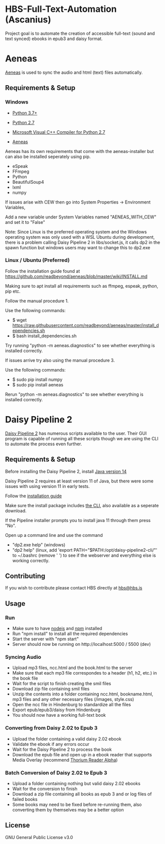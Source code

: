 # HBS-Full-Text-Automation (Ascanius)

Project goal is to automate the creation of accessible full-text (sound and text synced) ebooks in epub3 and daisy format.

# Aeneas

[Aeneas](https://www.readbeyond.it/aeneas/) is used to sync the audio and html (text) files automatically.

## Requirements & Setup

### Windows

- [Python 3.7+](https://www.python.org/downloads/)

- [Python 2.7](https://www.python.org/download/releases/2.7/)

- [Microsoft Visual C++ Compiler for Python 2.7](https://www.microsoft.com/EN-US/DOWNLOAD/DETAILS.ASPX?ID=44266)

- [Aeneas](https://github.com/sillsdev/aeneas-installer/releases)

Aeneas has its own requirements that come with the aeneas-installer but can also be installed seperately using pip.

- eSpeak
- FFmpeg
- Python
- BeautifulSoup4
- lxml
- numpy

If issues arise with CEW then go into System Properties -> Environment Variables,

Add a new variable under System Variables named "AENEAS_WITH_CEW" and set it to "False"

Note:
Since Linux is the preferred operating system and the Windows operating system was only used with a WSL Ubuntu during development, 
there is a problem calling Daisy Pipeline 2 in libs/socket.js, 
it calls dp2 in the spawn function but windows users may want to change this to dp2.exe

### Linux / Ubuntu (Preferred)

Follow the installation guide found at https://github.com/readbeyond/aeneas/blob/master/wiki/INSTALL.md

Making sure to apt install all requirements such as ffmpeg, espeak, python, pip etc.

Follow the manual procedure 1.

Use the following commands:

- $ wget https://raw.githubusercontent.com/readbeyond/aeneas/master/install_dependencies.sh
- $ bash install_dependencies.sh

Try running "python -m aeneas.diagnostics" to see whether everything is installed correctly.

If issues arrive try also using the manual procedure 3.

Use the following commands:

- $ sudo pip install numpy
- $ sudo pip install aeneas

Rerun "python -m aeneas.diagnostics" to see whether everything is installed correctly.

# Daisy Pipeline 2

[Daisy Pipeline 2](https://daisy.github.io/pipeline/Download.html) has numerous scripts available to the user.
Their GUI program is capable of running all these scripts though we are using the CLI to automate the process even further.

## Requirements & Setup

Before installing the Daisy Pipeline 2, install [Java version 14](https://www.oracle.com/java/technologies/javase-jdk14-downloads.html)

Daisy Pipeline 2 requires at least version 11 of Java, but there were some issues with using version 11 in early tests.

Follow the [installation guide](https://daisy.github.io/pipeline/Download.html)

Make sure the install package includes [the CLI](https://github.com/daisy/pipeline-cli-go/releases), also available as a seperate download.

If the Pipeline installer prompts you to install java 11 through them press "No".

Open up a command line and use the command
- "dp2.exe help" (windows)
- "dp2 help" (linux, add 'export PATH="$PATH:/opt/daisy-pipeline2-cli/"' to ~/.bashrc (remove ' ') to see if the webserver and everything else is working correctly.

## Contributing

If you wish to contribute please contact HBS directly at hbs@hbs.is

## Usage

### Run
- Make sure to have [nodejs](https://nodejs.org/en/download/) and [npm](https://www.npmjs.com/get-npm) installed
- Run "npm install" to install all the required dependencies
- Start the server with "npm start"
- Server should now be running on http://localhost:5000 / 5500 (dev)

### Syncing Audio
- Upload mp3 files, ncc.html and the book.html to the server
- Make sure that each mp3 file correspondes to a header (h1, h2, etc.) in the book file
- Wait for the script to finish creating the smil files
- Download zip file containing smil files
- Unzip the contents into a folder containing ncc.html, bookname.html, mp3 files and any other necessary files (/images, style.css)
- Open the ncc file in Hindenburg to standardize all the files
- Export epub/epub3/daisy from Hindenburg
- You should now have a working full-text book

### Converting from Daisy 2.02 to Epub 3
- Upload the folder containing a valid daisy 2.02 ebook
- Validate the ebook if any errors occur
- Wait for the Daisy Pipeline 2 to process the book
- Download the epub file and open up in a ebook reader that supports Media Overlay (recommend [Thorium Reader Alpha](https://github.com/edrlab/thorium-reader/releases/tag/latest-windows))

### Batch Conversion of Daisy 2.02 to Epub 3
- Upload a folder containing nothing but valid daisy 2.02 ebooks
- Wait for the conversion to finish
- Download a zip file containing all books as epub 3 and or log files of failed books
- Some books may need to be fixed before re-running them, also converting them by themselves may be a better option

## License

GNU General Public License v3.0
